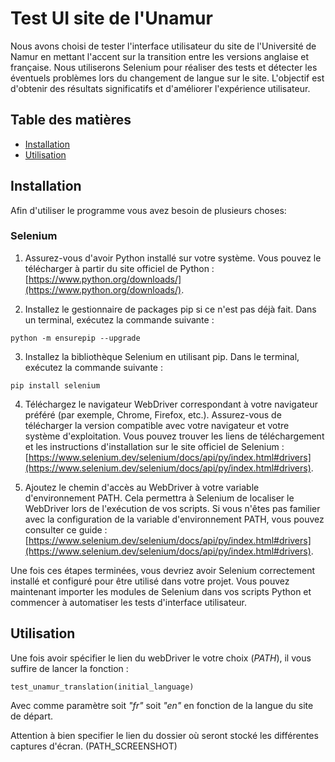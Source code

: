 # Test UI site de l'Unamur

Nous avons choisi de tester l'interface utilisateur du site de l'Université de Namur en mettant l'accent sur la transition entre les versions anglaise et française. Nous utiliserons Selenium pour réaliser des tests et détecter les éventuels problèmes lors du changement de langue sur le site. L'objectif est d'obtenir des résultats significatifs et d'améliorer l'expérience utilisateur.

## Table des matières

- [Installation](#installation)
- [Utilisation](#utilisation)

## Installation

Afin d'utiliser le programme vous avez besoin de plusieurs choses:

### Selenium

1. Assurez-vous d'avoir Python installé sur votre système. Vous pouvez le télécharger à partir du site officiel de Python : [https://www.python.org/downloads/](https://www.python.org/downloads/).

2. Installez le gestionnaire de packages pip si ce n'est pas déjà fait. Dans un terminal, exécutez la commande suivante :

```
python -m ensurepip --upgrade
```

3. Installez la bibliothèque Selenium en utilisant pip. Dans le terminal, exécutez la commande suivante :

```
pip install selenium
```


4. Téléchargez le navigateur WebDriver correspondant à votre navigateur préféré (par exemple, Chrome, Firefox, etc.). Assurez-vous de télécharger la version compatible avec votre navigateur et votre système d'exploitation. Vous pouvez trouver les liens de téléchargement et les instructions d'installation sur le site officiel de Selenium : [https://www.selenium.dev/selenium/docs/api/py/index.html#drivers](https://www.selenium.dev/selenium/docs/api/py/index.html#drivers).

5. Ajoutez le chemin d'accès au WebDriver à votre variable d'environnement PATH. Cela permettra à Selenium de localiser le WebDriver lors de l'exécution de vos scripts. Si vous n'êtes pas familier avec la configuration de la variable d'environnement PATH, vous pouvez consulter ce guide : [https://www.selenium.dev/selenium/docs/api/py/index.html#drivers](https://www.selenium.dev/selenium/docs/api/py/index.html#drivers).

Une fois ces étapes terminées, vous devriez avoir Selenium correctement installé et configuré pour être utilisé dans votre projet. Vous pouvez maintenant importer les modules de Selenium dans vos scripts Python et commencer à automatiser les tests d'interface utilisateur.


## Utilisation

Une fois avoir spécifier le lien du webDriver le votre choix (*PATH*), il vous suffire de lancer la fonction :
```
test_unamur_translation(initial_language)
```

Avec comme paramètre soit *"fr"* soit *"en"* en fonction de la langue du site de départ.

Attention à bien specifier le lien du dossier où seront stocké les différentes captures d'écran. (PATH_SCREENSHOT)
